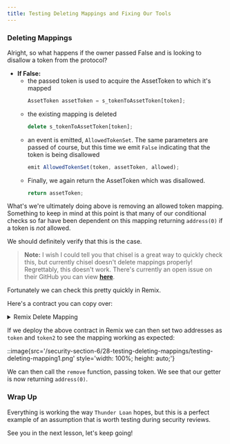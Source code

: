 ```yaml
---
title: Testing Deleting Mappings and Fixing Our Tools
---
```


### Deleting Mappings

Alright, so what happens if the owner passed False and is looking to disallow a token from the protocol?

- **If False:**
  - the passed token is used to acquire the AssetToken to which it's mapped
    ```js
    AssetToken assetToken = s_tokenToAssetToken[token];
    ```
  - the existing mapping is deleted
    ```js
    delete s_tokenToAssetToken[token];
    ```
  - an event is emitted, `AllowedTokenSet`. The same parameters are passed of course, but this time we emit `False` indicating that the token is being disallowed
    ```js
    emit AllowedTokenSet(token, assetToken, allowed);
    ```
  - Finally, we again return the AssetToken which was disallowed.
    ```js
    return assetToken;
    ```

What's we're ultimately doing above is removing an allowed token mapping. Something to keep in mind at this point is that many of our conditional checks so far have been dependent on this mapping returning `address(0)` if a token is _not_ allowed.

We should definitely verify that this is the case.

> **Note:** I wish I could tell you that chisel is a great way to quickly check this, but currently chisel doesn't delete mappings properly! Regrettably, this doesn't work. There's currently an open issue on their GitHub you can view [**here**](https://github.com/foundry-rs/foundry/issues/7318).

Fortunately we can check this pretty quickly in Remix.

Here's a contract you can copy over:

<details>
<summary>Remix Delete Mapping</summary>

```js
// SPDX-License-Identifier: MIT
pragma solidity 0.8.25;

contract DeleteMappingTest {
    mapping(address => address) public token2token;

    function set(address token, address token2) public {
        token2token[token] = token2;
    }

    function remove(address token) public {
        delete token2token[token];
    }

    function get (address token) public view returns (address) {
        return token2token[token];
    }
}
```

</details>


If we deploy the above contract in Remix we can then set two addresses as `token` and `token2` to see the mapping working as expected:

::image{src='/security-section-6/28-testing-deleting-mappings/testing-deleting-mapping1.png' style='width: 100%; height: auto;'}

We can then call the `remove` function, passing token. We see that our getter is now returning `address(0)`.

### Wrap Up

Everything is working the way `Thunder Loan` hopes, but this is a perfect example of an assumption that is worth testing during security reviews.

See you in the next lesson, let's keep going!
